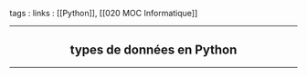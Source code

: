 tags : 
links : [[Python]], [[020 MOC Informatique]]

****

<h2 style="text-align: center;"> types de données en Python </h2>

****


